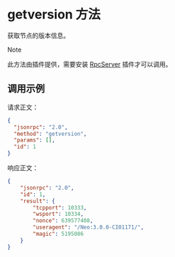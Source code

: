 # getversion 方法

获取节点的版本信息。
> [!Note]
>
> 此方法由插件提供，需要安装 [RpcServer](https://github.com/neo-project/neo-modules/releases) 插件才可以调用。

## 调用示例

请求正文：

```json
{
  "jsonrpc": "2.0",
  "method": "getversion",
  "params": [],
  "id": 1
}
```

响应正文：

```json
{
    "jsonrpc": "2.0",
    "id": 1,
    "result": {
        "tcpport": 10333,
        "wsport": 10334,
        "nonce": 639577408,
        "useragent": "/Neo:3.0.0-CI01171/",
        "magic": 5195086
    }
}
```

